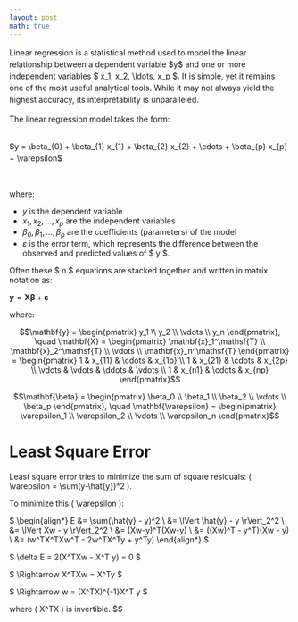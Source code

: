 ```yaml
---
layout: post
math: true
---
```

<p style="margin-bottom: 1em; line-height: 1.5;">Linear regression is a statistical method used to model the linear relationship between a dependent variable $y$ and one or more independent variables $ x_1, x_2, \ldots, x_p $. It is simple, yet it remains one of the most useful analytical tools. While it may not always yield the highest accuracy, its interpretability is unparalleled.</p>

<p style="margin-bottom: 2em; line-height: 1.5;">The linear regression model takes the form:</p>

<p style="margin-bottom: 1em; line-height: 1.5;">$y = \beta_{0} + \beta_{1} x_{1} + \beta_{2} x_{2} + \cdots + \beta_{p} x_{p} + \varepsilon$</p>
<br>


where:  

- $y$ is the dependent variable  
- $x_1, x_2, \ldots, x_p$ are the independent variables  
- $\beta_0, \beta_1, \ldots, \beta_p$ are the coefficients (parameters) of the model  
- $\varepsilon$ is the error term, which represents the difference between the observed and predicted values of $ y $.

Often these $ n $ equations are stacked together and written in matrix notation as:

$\mathbf{y} = \mathbf{X} \mathbf\beta + \mathbf\varepsilon$

where:


$$\mathbf{y} = \begin{pmatrix} y_1 \\ y_2 \\ \vdots \\ y_n \end{pmatrix}, \quad 
\mathbf{X} = \begin{pmatrix} 
    \mathbf{x}_1^\mathsf{T} \\ 
    \mathbf{x}_2^\mathsf{T} \\ 
    \vdots \\ 
    \mathbf{x}_n^\mathsf{T} 
\end{pmatrix} = \begin{pmatrix} 
    1 & x_{11} & \cdots & x_{1p} \\ 
    1 & x_{21} & \cdots & x_{2p} \\ 
    \vdots & \vdots & \ddots & \vdots \\ 
    1 & x_{n1} & \cdots & x_{np} 
\end{pmatrix}$$


$$\mathbf{\beta} = \begin{pmatrix} \beta_0 \\ \beta_1 \\ \beta_2 \\ \vdots \\ \beta_p \end{pmatrix}, \quad 
\mathbf{\varepsilon} = \begin{pmatrix} \varepsilon_1 \\ \varepsilon_2 \\ \vdots \\ \varepsilon_n \end{pmatrix}$$


# Least Square Error

Least square error tries to minimize the sum of square residuals: \( \varepsilon = \sum(y-\hat{y})^2 \).

To minimize this \( \varepsilon \):

$ \begin{align*} E &= \sum(\hat{y} - y)^2 \\ &= \lVert \hat{y} - y \rVert_2^2 \\ &= \lVert Xw - y \rVert_2^2 \\ &= (Xw-y)^T(Xw-y) \\ &= ((Xw)^T - y^T)(Xw - y) \\ &= (w^TX^TXw^T - 2w^TX^Ty + y^Ty) \end{align*} $

$ \delta E = 2(X^TXw - X^T y) = 0 $

$ \Rightarrow X^TXw = X^Ty $

$ \Rightarrow w = (X^TX)^{-1}X^T y $

where \( X^TX \) is invertible.
$$
